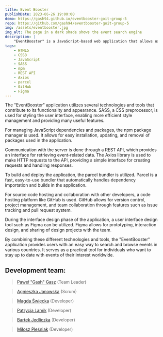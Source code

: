 ```yaml
---
title: Event Booster
publishDate: 2023-06-26 19:00:00
demo: https://gash94.github.io/eventbooster-goit-group-5
repo: https://github.com/gash94/eventbooster-goit-group-5
img: /assets/eventbooster.jpg
img_alt: The page in a dark shade shows the event search engine
description: |
    "EventBooster" is a JavaScript-based web application that allows users to search for events in different countries. The main objective of this application is to help users find cultural, sports, entertainment, and other events that take place worldwide.
tags:
    - HTML5
    - CSS3
    - JavaScript
    - SASS
    - npm
    - REST API
    - Axios
    - parcel
    - GitHub
    - Figma
---
```


The "EventBooster" application utilizes several technologies and tools that contribute to its functionality and appearance. SASS, a CSS preprocessor, is used for styling the user interface, enabling more efficient style management and providing many useful features.

For managing JavaScript dependencies and packages, the npm package manager is used. It allows for easy installation, updating, and removal of packages used in the application.

Communication with the server is done through a REST API, which provides an interface for retrieving event-related data. The Axios library is used to make HTTP requests to the API, providing a simple interface for creating requests and handling responses.

To build and deploy the application, the parcel bundler is utilized. Parcel is a fast, easy-to-use bundler that automatically handles dependency importation and builds in the application.

For source code hosting and collaboration with other developers, a code hosting platform like GitHub is used. GitHub allows for version control, project management, and team collaboration through features such as issue tracking and pull request system.

During the interface design phase of the application, a user interface design tool such as Figma can be utilized. Figma allows for prototyping, interaction design, and sharing of design projects with the team.

By combining these different technologies and tools, the "EventBooster" application provides users with an easy way to search and browse events in various countries. It serves as a practical tool for individuals who want to stay up to date with events of their interest worldwide.

## Development team:

> [Paweł "Gash" Gasz](https://github.com/gash94) (Team Leader)

> [Agnieszka Janowska](https://github.com/Agnieszkaa86) (Scrum)

> [Magda Święcka](https://github.com/magdaswiecka) (Developer)

> [Patrycja Lamik](https://github.com/Patrycja1994) (Developer)

> [Bartek Jedliczka](https://github.com/BartekJedliczka) (Developer)

> [Miłosz Pleśniak](https://github.com/MiloszPlesniak) (Developer)
